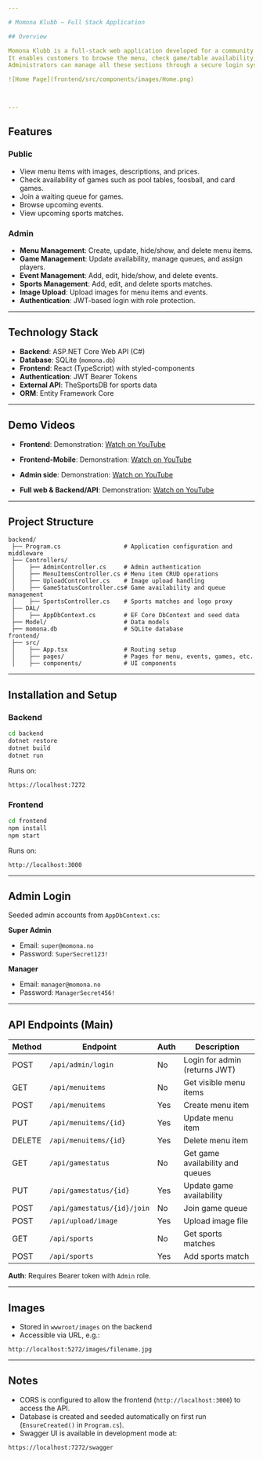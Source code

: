 ```yaml
---

# Momona Klubb – Full Stack Application

## Overview

Momona Klubb is a full-stack web application developed for a community club.
It enables customers to browse the menu, check game/table availability, join waiting queues, view upcoming events, and follow sports match updates.
Administrators can manage all these sections through a secure login system.

![Home Page](frontend/src/components/images/Home.png)



---
```


## Features

### Public

* View menu items with images, descriptions, and prices.
* Check availability of games such as pool tables, foosball, and card games.
* Join a waiting queue for games.
* Browse upcoming events.
* View upcoming sports matches.

### Admin

* **Menu Management**: Create, update, hide/show, and delete menu items.
* **Game Management**: Update availability, manage queues, and assign players.
* **Event Management**: Add, edit, hide/show, and delete events.
* **Sports Management**: Add, edit, and delete sports matches.
* **Image Upload**: Upload images for menu items and events.
* **Authentication**: JWT-based login with role protection.

---

## Technology Stack

* **Backend**: ASP.NET Core Web API (C#)
* **Database**: SQLite (`momona.db`)
* **Frontend**: React (TypeScript) with styled-components
* **Authentication**: JWT Bearer Tokens
* **External API**: TheSportsDB for sports data
* **ORM**: Entity Framework Core

---

## Demo Videos

* **Frontend**: Demonstration: [Watch on YouTube](https://youtu.be/P8YCI1FWMHU?si=FC5-ETbN50IAnJ8F)
  
* **Frontend-Mobile**: Demonstration: [Watch on YouTube](https://youtu.be/3QbAKMb90PY?si=ipW-WCX5ReDUgSNG)

* **Admin side**: Demonstration: [Watch on YouTube](https://youtu.be/-38Ocgb2u58?si=o9JHzBSPnx72olKa)

* **Full web &  Backend/API**: Demonstration: [Watch on YouTube](https://youtu.be/UUmOGhtzBYc?si=E0lZGauaJWBDgMhM)
    




---    

## Project Structure

```
backend/
 ├── Program.cs                  # Application configuration and middleware
 ├── Controllers/
 │    ├── AdminController.cs     # Admin authentication
 │    ├── MenuItemsController.cs # Menu item CRUD operations
 │    ├── UploadController.cs    # Image upload handling
 │    ├── GameStatusController.cs# Game availability and queue management
 │    ├── SportsController.cs    # Sports matches and logo proxy
 ├── DAL/
 │    ├── AppDbContext.cs        # EF Core DbContext and seed data
 ├── Model/                      # Data models
 ├── momona.db                   # SQLite database
frontend/
 ├── src/
 │    ├── App.tsx                # Routing setup
 │    ├── pages/                 # Pages for menu, events, games, etc.
 │    ├── components/            # UI components
```

---

## Installation and Setup

### Backend

```bash
cd backend
dotnet restore
dotnet build
dotnet run
```

Runs on:

```
https://localhost:7272
```

### Frontend

```bash
cd frontend
npm install
npm start
```

Runs on:

```
http://localhost:3000
```

---

## Admin Login

Seeded admin accounts from `AppDbContext.cs`:

**Super Admin**

* Email: `super@momona.no`
* Password: `SuperSecret123!`

**Manager**

* Email: `manager@momona.no`
* Password: `ManagerSecret456!`

---

## API Endpoints (Main)

| Method | Endpoint                    | Auth | Description                      |
| ------ | --------------------------- | ---- | -------------------------------- |
| POST   | `/api/admin/login`          | No   | Login for admin (returns JWT)    |
| GET    | `/api/menuitems`            | No   | Get visible menu items           |
| POST   | `/api/menuitems`            | Yes  | Create menu item                 |
| PUT    | `/api/menuitems/{id}`       | Yes  | Update menu item                 |
| DELETE | `/api/menuitems/{id}`       | Yes  | Delete menu item                 |
| GET    | `/api/gamestatus`           | No   | Get game availability and queues |
| PUT    | `/api/gamestatus/{id}`      | Yes  | Update game availability         |
| POST   | `/api/gamestatus/{id}/join` | No   | Join game queue                  |
| POST   | `/api/upload/image`         | Yes  | Upload image file                |
| GET    | `/api/sports`               | No   | Get sports matches               |
| POST   | `/api/sports`               | Yes  | Add sports match                 |

**Auth**: Requires Bearer token with `Admin` role.

---

## Images

* Stored in `wwwroot/images` on the backend
* Accessible via URL, e.g.:

```
http://localhost:5272/images/filename.jpg
```

---

## Notes

* CORS is configured to allow the frontend (`http://localhost:3000`) to access the API.
* Database is created and seeded automatically on first run (`EnsureCreated()` in `Program.cs`).
* Swagger UI is available in development mode at:

```
https://localhost:7272/swagger
```

